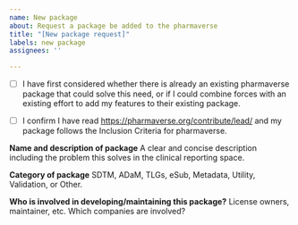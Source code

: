 ```yaml
---
name: New package
about: Request a package be added to the pharmaverse
title: "[New package request]"
labels: new package
assignees: ''

---
```


- [ ] I have first considered whether there is already an existing pharmaverse package that could solve this need, or if I could combine forces with an existing effort to add my features to their existing package.

- [ ] I confirm I have read https://pharmaverse.org/contribute/lead/ and my package follows the Inclusion Criteria for pharmaverse.

**Name and description of package**
A clear and concise description including the problem this solves in the clinical reporting space.

**Category of package**
SDTM, ADaM, TLGs, eSub, Metadata, Utility, Validation, or Other.

**Who is involved in developing/maintaining this package?**
License owners, maintainer, etc. Which companies are involved?
